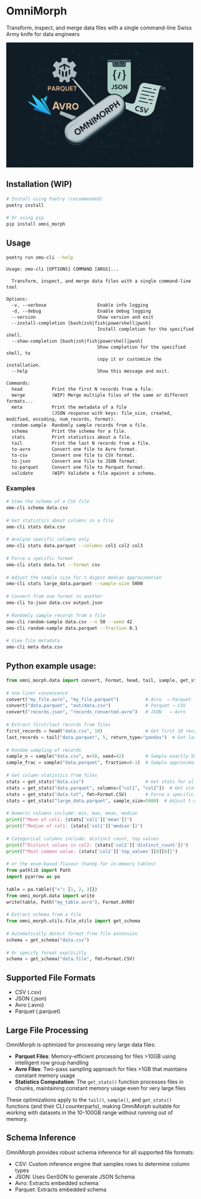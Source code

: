 # OmniMorph
Transform, inspect, and merge data files with a single command-line Swiss Army knife for data engineers

<p align="left">
  <img src="assets/omnimorph-logo.png" alt="OmniMorph Logo" width="500"/>
</p>

## Installation (WIP)

```bash
# Install using Poetry (recommended)
poetry install

# Or using pip
pip install omni_morph
```

## Usage

```bash
poetry run omo-cli --help
```

```text
Usage: omo-cli [OPTIONS] COMMAND [ARGS]...

  Transform, inspect, and merge data files with a single command-line tool

Options:
  -v, --verbose                   Enable info logging
  -d, --debug                     Enable debug logging
  --version                       Show version and exit
  --install-completion [bash|zsh|fish|powershell|pwsh]
                                  Install completion for the specified shell.
  --show-completion [bash|zsh|fish|powershell|pwsh]
                                  Show completion for the specified shell, to
                                  copy it or customize the installation.
  --help                          Show this message and exit.

Commands:
  head           Print the first N records from a file.
  merge          (WIP) Merge multiple files of the same or different formats...
  meta           Print the metadata of a file 
                 (JSON response with keys: file_size, created, modified, encoding, num_records, format).
  random-sample  Randomly sample records from a file.
  schema         Print the schema for a file.
  stats          Print statistics about a file.
  tail           Print the last N records from a file.
  to-avro        Convert one file to Avro format.
  to-csv         Convert one file to CSV format.
  to-json        Convert one file to JSON format.
  to-parquet     Convert one file to Parquet format.
  validate       (WIP) Validate a file against a schema.
```

### Examples

```bash
# View the schema of a CSV file
omo-cli schema data.csv

# Get statistics about columns in a file
omo-cli stats data.csv

# Analyze specific columns only
omo-cli stats data.parquet --columns col1 col2 col3

# Force a specific format
omo-cli stats data.txt --format csv

# Adjust the sample size for t-digest median approximation
omo-cli stats large_data.parquet --sample-size 5000

# Convert from one format to another
omo-cli to-json data.csv output.json

# Randomly sample records from a file
omo-cli random-sample data.csv --n 50 --seed 42
omo-cli random-sample data.parquet --fraction 0.1

# View file metadata
omo-cli meta data.csv
```

## Python example usage:
```python
from omni_morph.data import convert, Format, head, tail, sample, get_stats

# one-liner convenience
convert("my_file.avro", "my_file.parquet")          # Avro  → Parquet
convert("data.parquet", "out/data.csv")             # Parquet → CSV
convert("records.json", "records_converted.avro")   # JSON   → Avro

# Extract first/last records from files
first_records = head("data.csv", 10)                # Get first 10 records as PyArrow Table
last_records = tail("data.parquet", 5, return_type="pandas")  # Get last 5 records as Pandas DataFrame

# Random sampling of records
sample_n = sample("data.csv", n=50, seed=42)        # Sample exactly 50 records
sample_frac = sample("data.parquet", fraction=0.1)  # Sample approximately 10% of records

# Get column statistics from files
stats = get_stats("data.csv")                       # Get stats for all columns
stats = get_stats("data.parquet", columns=["col1", "col2"])  # Get stats for specific columns
stats = get_stats("data.txt", fmt=Format.CSV)       # Force a specific format
stats = get_stats("large_data.parquet", sample_size=5000)  # Adjust t-digest sample size

# Numeric columns include: min, max, mean, median
print(f"Mean of col1: {stats['col1']['mean']}")
print(f"Median of col1: {stats['col1']['median']}")

# Categorical columns include: distinct count, top values
print(f"Distinct values in col2: {stats['col2']['distinct_count']}")
print(f"Most common value: {stats['col2']['top_values'][0][0]}")

# or the enum-based flavour (handy for in-memory tables)
from pathlib import Path
import pyarrow as pa

table = pa.table({"x": [1, 2, 3]})
from omni_morph.data import write
write(table, Path("my_table.avro"), Format.AVRO)

# Extract schema from a file
from omni_morph.utils.file_utils import get_schema

# Automatically detect format from file extension
schema = get_schema("data.csv")

# Or specify format explicitly
schema = get_schema("data.file", fmt=Format.CSV)
```

## Supported File Formats

- CSV (.csv)
- JSON (.json)
- Avro (.avro)
- Parquet (.parquet)

## Large File Processing

OmniMorph is optimized for processing very large data files:

- **Parquet Files**: Memory-efficient processing for files >10GB using intelligent row group handling
- **Avro Files**: Two-pass sampling approach for files >1GB that maintains constant memory usage
- **Statistics Computation**: The `get_stats()` function processes files in chunks, maintaining constant memory usage even for very large files

These optimizations apply to the `tail()`, `sample()`, and `get_stats()` functions (and their CLI counterparts), making OmniMorph suitable for working with datasets in the 10-100GB range without running out of memory.

## Schema Inference

OmniMorph provides robust schema inference for all supported file formats:

- CSV: Custom inference engine that samples rows to determine column types
- JSON: Uses GenSON to generate JSON Schema
- Avro: Extracts embedded schema
- Parquet: Extracts embedded schema